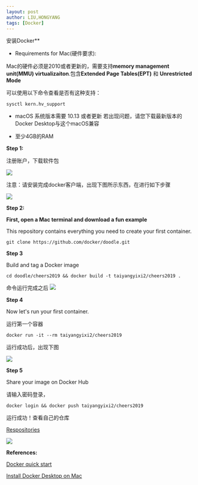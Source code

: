 ```yaml
---
layout: post
author: LIU,HONGYANG
tags: [Docker]
---
```






安装Docker**


- Requirements for Mac(硬件要求):

Mac的硬件必须是2010或者更新的，需要支持**memory management unit(MMU) virtualizaiton**.包含**Extended Page Tables(EPT)**
和 **Unrestricted Mode**

 

可以使用以下命令查看是否有这种支持：

```
sysctl kern.hv_support

```
- macOS 系统版本需要 10.13 或者更新
若出现问题，请您下载最新版本的Docker Desktop与这个macOS兼容

- 至少4GB的RAM


**Step 1:**

注册账户，下载软件包

![](https://tva1.sinaimg.cn/large/006y8mN6gy1g8zy2r5mkwj31ee0u07az.jpg)

注意：请安装完成docker客户端，出现下图所示东西，在进行如下步骤

![](https://tva1.sinaimg.cn/large/006y8mN6gy1g8zys1vn36j307e01kjrt.jpg)


**Step 2:**

**First, open a Mac terminal and download a fun example**


This repository contains everything you need to create your first container.

```
git clone https://github.com/docker/doodle.git
```

**Step 3**

Build and tag a Docker image 

```
cd doodle/cheers2019 && docker build -t taiyangyixi2/cheers2019 .
```



命令运行完成之后
![](https://tva1.sinaimg.cn/large/006y8mN6gy1g8zyv7ludnj30vk08cmyq.jpg)

**Step 4**

Now let's run your first container.

运行第一个容器

```
docker run -it --rm taiyangyixi2/cheers2019
```
运行成功后，出现下图

![](https://tva1.sinaimg.cn/large/006y8mN6gy1g8zyxj78lvj30ve0e8q3t.jpg)

**Step 5**

Share your image on Docker Hub

请输入密码登录，

```
docker login && docker push taiyangyixi2/cheers2019
```

运行成功！查看自己的仓库


[Respositories](https://hub.docker.com/u/taiyangyixi2)

![](https://tva1.sinaimg.cn/large/006y8mN6gy1g8zz1dm9hsj31hi0ac0tr.jpg)


**References:**


[Docker quick start](https://hub.docker.com/?overlay=onboarding)


[Install Docker Desktop on Mac](https://docs.docker.com/docker-for-mac/install/)
